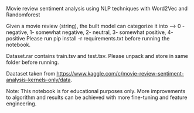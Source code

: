 Movie review sentiment analysis using NLP techniques with Word2Vec and Randomforest

Given a movie review (string), the built model can categorize it into --> 0 - negative, 1- somewhat negative, 2- neutral, 3- somewhat positive, 4- positive
Please run pip install -r requirements.txt before running the notebook.

Dataset.rar contains train.tsv and test.tsv. Please unpack and store in same folder before running.

Daataset taken from https://www.kaggle.com/c/movie-review-sentiment-analysis-kernels-only/data. 

Note: This notebook is for educational purposes only. More improvements to algorithm and results can be achieved with more fine-tuning and feature engineering.